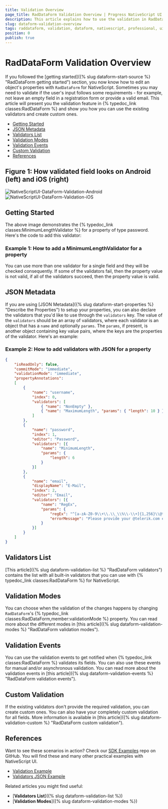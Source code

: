 ```yaml
---
title: Validation Overview
page_title: RadDataForm Validation Overview | Progress NativeScript UI Documentation
description: This article explains how to use the validation in RadDataForm for NativeScript.
slug: dataform-validation-overview
tags: raddataform, validation, dataform, nativescript, professional, ui
position: 0
publish: true
---
```


# RadDataForm Validation Overview

If you followed the [getting started]({% slug dataform-start-source %} "RadDataForm getting started") section, you now know how to edit an object's properties with `RadDataForm` for NativeScript. Sometimes you may need to validate if the user's input follows some requirements - for example, not leave an empty field in a registration form or provide a valid email. This article will present you the validation feature in {% typedoc_link classes:RadDataForm %} and show you how you can use the existing validators and create custom ones.

* [Getting Started](#getting-started)
* [JSON Metadata](#json-metadata)
* [Validators List](#validators-list)
* [Validation Modes](#validation-modes)
* [Validation Events](#validation-events)
* [Custom Validation](#custom-validation)
* [References](#references)

## Figure 1: How validated field looks on Android (left) and iOS (right)

![NativeScriptUI-DataForm-Validation-Android](../../../img/ns_ui/dataform-validation-overview-android.png "Validation in DataForm in Android") ![NativeScriptUI-DataForm-Validation-iOS](../../../img/ns_ui/dataform-validation-overview-ios.png "Validation in DataForm in iOS")

## Getting Started

The above image demonstrates the {% typedoc_link classes:MinimumLengthValidator %} for a property of type password. Here's the code to add this validator:

### Example 1: How to add a MinimumLengthValidator for a property

<snippet id='dataform-validation-xml'/>

You can use more than one validator for a single field and they will be checked consequently. If some of the validators fail, then the property value is not valid, if all of the validators succeed, then the property value is valid.

## JSON Metadata

If you are using [JSON Metadata]({% slug dataform-start-properties %} "Describe the Properties") to setup your properties, you can also declare the validators that you'd like to use through the `validators` key. The value of the `validators` should be an array of validators, where each validator is an object that has a `name` and optionally `params`. The `params`, if present, is another object containing key value pairs, where the keys are the properties of the validator. Here's an example:

### Example 2: How to add validators with JSON for a property

``` JSON
{
    "isReadOnly": false,
    "commitMode": "immediate",
    "validationMode": "immediate",
    "propertyAnnotations":
    [
        {
            "name": "username",
            "index": 0,
            "validators": [
                { "name": "NonEmpty" },
                { "name": "MaximumLength", "params": { "length": 10 } }
            ]
        },
        {
            "name": "password",
            "index": 1,
            "editor": "Password",
            "validators": [{
                "name": "MinimumLength",
                "params": {
                    "length": 6
                }
            }]
        },
        {
            "name": "email",
            "displayName": "E-Mail",
            "index": 2,
            "editor": "Email",
            "validators": [{
                "name": "RegEx",
                "params": {
                    "regEx": "^[a-zA-Z0-9\\+\\.\\_\\%\\-\\+]{1,256}\\@telerik.com$",
                    "errorMessage": "Please provide your @telerik.com email."
                }
            }]
        }
    ]
}
```

## Validators List

[This article]({% slug dataform-validation-list %} "RadDataForm validators") contains the list with all built-in validators that you can use with {% typedoc_link classes:RadDataForm %} for NativeScript.

## Validation Modes

You can choose when the validation of the changes happens by changing `RadDataForm`'s {% typedoc_link classes:RadDataForm,member:validationMode %} property. You can read more about the different modes in [this article]({% slug dataform-validation-modes %} "RadDataForm validation modes").

## Validation Events

You can use the validation events to get notified when {% typedoc_link classes:RadDataForm %} validates its fields. You can also use these events for manual and/or asynchronous validation. You can read more about the validation events in [this article]({% slug dataform-validation-events %} "RadDataForm validation events").

## Custom Validation

If the existing validators don't provide the required validation, you can create custom ones. You can also have your completely custom validation for all fields. More information is available in [this article]({% slug dataform-validation-custom %} "RadDataForm custom validation").

## References

Want to see these scenarios in action?
Check our [SDK Examples](https://github.com/NativeScript/nativescript-ui-samples) repo on GitHub. You will find these and many other practical examples with NativeScript UI.

* [Validation Example](https://github.com/NativeScript/nativescript-ui-samples/tree/master/dataform/app/examples/validation)
* [Validators JSON Example](https://github.com/NativeScript/nativescript-ui-samples/tree/master/dataform/app/examples/validation/metadata)

Related articles you might find useful:

* [**Validators List**]({% slug dataform-validation-list %})
* [**Validation Modes**]({% slug dataform-validation-modes %})
